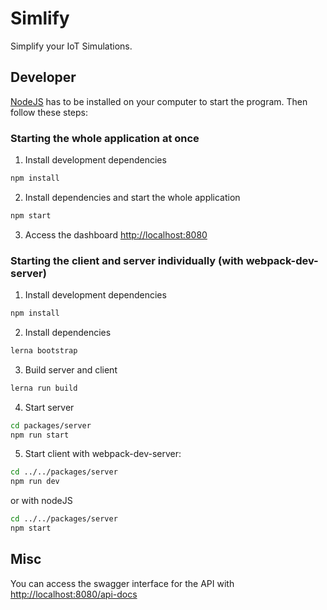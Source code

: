 # Simlify

Simplify your IoT Simulations.

## Developer

[NodeJS](https://nodejs.org/en/) has to be installed on your computer to start the program. Then follow these steps:

### Starting the whole application at once
1. Install development dependencies
```bash
npm install
```
2. Install dependencies and start the whole application
```bash
npm start
```

3. Access the dashboard [http://localhost:8080](http://localhost:8080)

### Starting the client and server individually (with webpack-dev-server)

1. Install development dependencies
```bash
npm install
```
2. Install dependencies
```bash
lerna bootstrap
```
3. Build server and client
```bash
lerna run build
```
4. Start server
```bash
cd packages/server
npm run start
```
5. Start client
with webpack-dev-server:
```bash
cd ../../packages/server
npm run dev
```
or with nodeJS
```bash
cd ../../packages/server
npm start
```

## Misc
You can access the swagger interface for the API with [http://localhost:8080/api-docs](http://localhost:8080/api-docs)